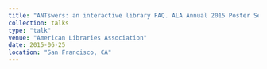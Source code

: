 ```yaml
---
title: "ANTswers: an interactive library FAQ. ALA Annual 2015 Poster Session "
collection: talks
type: "talk"
venue: "American Libraries Association"
date: 2015-06-25
location: "San Francisco, CA"
---
```

